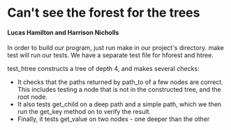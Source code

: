 # Can't see the forest for the trees

#### Lucas Hamilton and Harrison Nicholls

In order to build our program, just run make in our project's directory. 
  make test
will run our tests. We have a separate test file for hforest and htree.

test_htree constructs a tree of depth 4, and makes several checks:

- It checks that the paths returned by path_to of a few nodes are correct. This includes testing a node that is not in the constructed tree, and the root node.
- It also tests get_child on a deep path and a simple path, which we then run the get_key method on to verify the result.
- Finally, it tests get_value on two nodes - one deeper than the other
